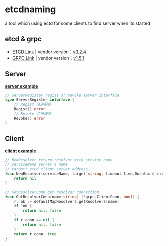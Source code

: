 # etcdnaming
a tool which using ectd for some clients to find server when its started

## etcd & grpc

* [ETCD Link](https://github.com/coreos/etcd)  | vendor version：[v3.2.4](https://github.com/coreos/etcd/releases/tag/v3.2.4)
* [GRPC Link](https://github.com/grpc/grpc-go) | vendor version：[v1.5.1](https://github.com/grpc/grpc-go/releases/tag/v1.5.1)

## Server

**[server example](go-server/main.go)**

```go
// ServerRegister regist or revoke server interface
type ServerRegister interface {
	// Regist 注册服务
	Regist() error
	// Revoke 注销服务
	Revoke() error
}
```


## Client

**[client example](go-client/main.go)**

```go
// NewResolver return resolver with service name
// serviceName server's name
// target: etcd client server address
func NewResolver(serviceName, target string, timeout time.Duration) error {
    return nil
}

// GetResolverConn get resolver connection
func GetResolverConn(name string) (*grpc.ClientConn, bool) {
	r, ok := defaultMapResolvers.getResolvers(name)
	if !ok {
		return nil, false
	}
	if r.conn == nil {
		return nil, false
	}
	return r.conn, true
}
```

